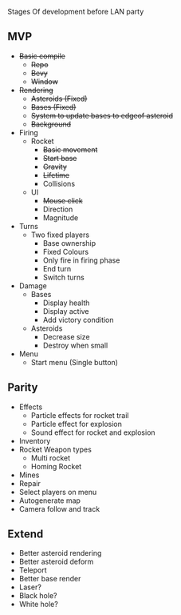 Stages Of development before LAN party

## MVP
+ ~~Basic compile~~
  + ~~Repo~~
  + ~~Bevy~~
  + ~~Window~~
+ ~~Rendering~~
  + ~~Asteroids (Fixed)~~
  + ~~Bases (Fixed)~~
  + ~~System to update bases to edgeof asteroid~~
  + ~~Background~~
+ Firing
  + Rocket
    + ~~Basic movement~~
    + ~~Start base~~
    + ~~Gravity~~
    + ~~Lifetime~~
    + Collisions
  + UI 
    + ~~Mouse click~~
    + Direction
    + Magnitude
+ Turns
  + Two fixed players
    + Base ownership
    + Fixed Colours
    + Only fire in firing phase
    + End turn
    + Switch turns
+ Damage
  + Bases
    + Display health
    + Display active
    + Add victory condition
  + Asteroids
    + Decrease size
    + Destroy when small
+ Menu
  + Start menu (Single button)

## Parity
+ Effects
  + Particle effects for rocket trail
  + Particle effect for explosion
  + Sound effect for rocket and explosion
+ Inventory
+ Rocket Weapon types
  + Multi rocket
  + Homing Rocket
+ Mines
+ Repair
+ Select players on menu
+ Autogenerate map
+ Camera follow and track

## Extend
+ Better asteroid rendering
+ Better asteroid deform
+ Teleport
+ Better base render
+ Laser?
+ Black hole?
+ White hole?
